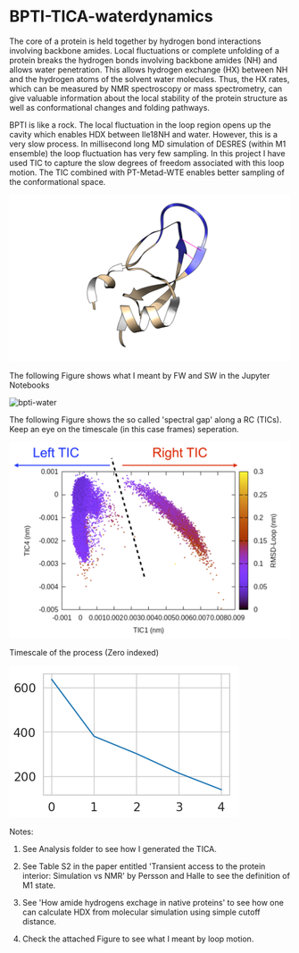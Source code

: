 # BPTI-TICA-waterdynamics
The core of a protein is held together by hydrogen bond interactions involving backbone amides. Local fluctuations or complete unfolding of a protein breaks the hydrogen bonds involving backbone amides (NH) and allows water penetration. This allows hydrogen exchange (HX) between NH and the hydrogen atoms of the solvent water molecules. Thus, the HX rates, which can be measured by NMR spectroscopy or mass spectrometry, can give valuable information about the local stability of the protein structure as well as conformational changes and folding pathways.

BPTI is like a rock. The local fluctuation in the loop region opens up the cavity which enables HDX between Ile18NH and water. However, this is a very slow process. In millisecond long MD simulation of DESRES (within M1 ensemble) the loop fluctuation has very few sampling. In this project I have used TIC to capture the slow degrees of freedom associated with this loop motion. The TIC combined with PT-Metad-WTE enables better sampling of the conformational space.

![bpti](/local-fluctuation.png)

The following Figure shows what I meant by FW and SW in the Jupyter Notebooks

![bpti-water](/water-bpti-fwsw.png)

The following Figure shows the so called 'spectral gap' along a RC (TICs). Keep an eye on the timescale (in this case frames) seperation.

![tic-seperation](/left-righttic.png)

Timescale of the process (Zero indexed)

![tic-timescale](/timescale-sgoop.png)

Notes:

1. See Analysis folder to see how I generated the TICA.

2. See Table S2 in the paper entitled 'Transient access to the protein interior: Simulation vs NMR' by Persson and Halle to see the definition of M1 state.

3. See 'How amide hydrogens exchage in native proteins' to see how one can calculate HDX from molecular simulation using simple cutoff distance.

4. Check the attached Figure to see what I meant by loop motion.
